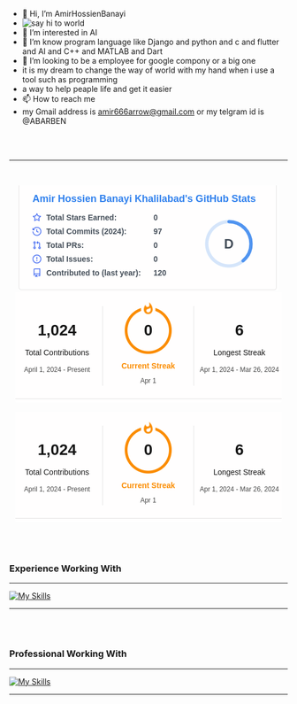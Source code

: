 - 👋 Hi, I’m AmirHossienBanayi
- <img src="https://encrypted-tbn0.gstatic.com/images?q=tbn:ANd9GcSRDj-Sl9AY15eDJtG-OhL5yBmGBU4nIkZ8tA&usqp=CAU"
  alt="say hi to world">
- 👀 I’m interested in AI
- 🌱 I’m know program language like  Django and python and c and flutter and AI and C++ and MATLAB and Dart 
- 💞️ I’m looking to be a employee for google compony or a big one
- it is my dream to change the way of world with my hand when i use a tool such as programming
- a way to help peaple life and get it easier
- 📫 How to reach me
- my Gmail address is amir666arrow@gmail.com or my telgram id is @ABARBEN

<!---
AmirHBana/AmirHBana is a ✨ special ✨ repository because its `README.md` (this file) appears on your GitHub profile.
You can click the Preview link to take a look at your changes.
--->
<br><br>
<hr>
<br>

<p align="center" dir="auto">

<img src="https://github.com/AmirHBana/AmirHBana/blob/main/pic1.png" alt="AmirHossien Banayi" style="max-width: 100%; max-height: 70%;">

<img src="https://github.com/AmirHBana/AmirHBana/blob/main/pic2.png" alt="AmirHossienbanayi" style="max-width: 100%; max-height: 70%;">

</p>

<p align="center" dir="auto">

<img src="https://github.com/AmirHBana/AmirHBana/blob/main/pic2.png" alt="AmirHossienbanayi" style="max-width: 100%; max-height: 70%;">

</p>





<br><br>

<h3><b>Experience Working With</b></h3>
<hr>

[![My Skills](https://skillicons.dev/icons?i=js,html,css,wasm,git,docker,c,vim,anaconda,django,wordpress,windows,vscode,opencv,mysql,redis,react,r,pytorch,py,pycharm,powershell,postman,postgres,php,visualstudio,v,unity,ubuntu,twitter,swift,stackoverflow,sqlite,ps,mongodb,matlab,linux,linkedin,kotlin,kali,jquery,java,instagram,ai,gmail,gitlab,github,flutter,flask,figma,debian,dart,cpp,cs,bootstrap,bash)](https://skillicons.dev)


<hr>

<br><br>

<h3><b>Professional Working With</b></h3>

<hr>

[![My Skills](https://skillicons.dev/icons?i=js,html,css,gitdocker,c,django,windows,vscode,mysql,redis,react,py,pycharm,powershell,postman,postgres,visualstudio,v,ubuntu,stackoverflow,sqlite,ps,mongodb,matlab,linux,linkedin,kali,jquery,ai,gmail,gitlab,github,flutter,debian,dart,cpp,bootstrap,bash)](https://skillicons.dev)


<hr>
